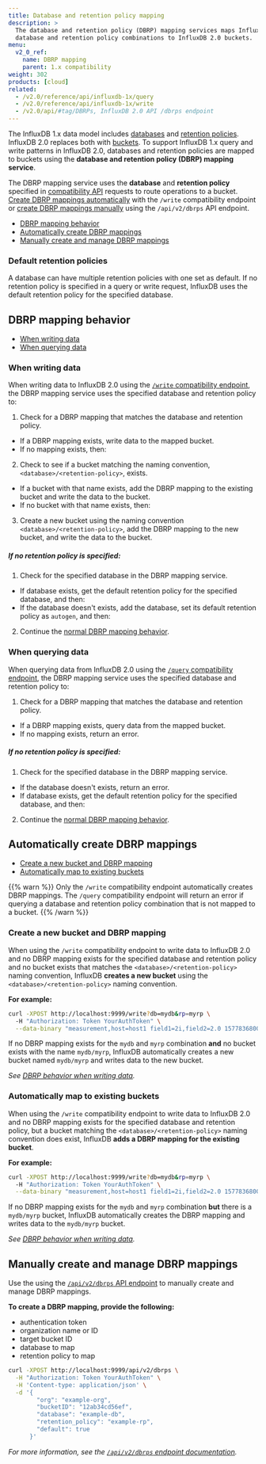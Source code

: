 ```yaml
---
title: Database and retention policy mapping
description: >
  The database and retention policy (DBRP) mapping services maps InfluxDB 1.x
  database and retention policy combinations to InfluxDB 2.0 buckets.
menu:
  v2_0_ref:
    name: DBRP mapping
    parent: 1.x compatibility
weight: 302
products: [cloud]
related:
  - /v2.0/reference/api/influxdb-1x/query
  - /v2.0/reference/api/influxdb-1x/write
  - /v2.0/api/#tag/DBRPs, InfluxDB 2.0 API /dbrps endpoint
---
```


The InfluxDB 1.x data model includes [databases](https://docs.influxdata.com/influxdb/v1.8/concepts/glossary/#database)
and [retention policies](https://docs.influxdata.com/influxdb/v1.8/concepts/glossary/#retention-policy-rp).
InfluxDB 2.0 replaces both with [buckets](/v2.0/reference/glossary/#bucket).
To support InfluxDB 1.x query and write patterns in InfluxDB 2.0, databases and retention
policies are mapped to buckets using the **database and retention policy (DBRP) mapping service**.

The DBRP mapping service uses the **database** and **retention policy** specified in
[compatibility API](/v2.0/reference/api/influxdb-1x/) requests to route operations to a bucket.
[Create DBRP mappings automatically](#automatically-create-dbrp-mappings) with the `/write` compatibility endpoint or
[create DBRP mappings manually](#manually-create-and-manage-dbrp-mappings) using the `/api/v2/dbrps` API endpoint.

- [DBRP mapping behavior](#dbrp-mapping-behavior)
- [Automatically create DBRP mappings](#automatically-create-dbrp-mappings)
- [Manually create and manage DBRP mappings](#manually-create-and-manage-dbrp-mappings)

### Default retention policies
A database can have multiple retention policies with one set as default.
If no retention policy is specified in a query or write request, InfluxDB uses
the default retention policy for the specified database.

## DBRP mapping behavior

- [When writing data](#when-writing-data)
- [When querying data](#when-querying-data)

### When writing data
When writing data to InfluxDB 2.0 using the [`/write` compatibility endpoint](/v2.0/reference/api/influxdb-1x/write/),
the DBRP mapping service uses the specified database and retention policy to:

1. Check for a DBRP mapping that matches the database and retention policy.
  - If a DBRP mapping exists, write data to the mapped bucket.
  - If no mapping exists, then:
2. Check to see if a bucket matching the naming convention, `<database>/<retention-policy>`, exists.
  - If a bucket with that name exists, add the DBRP mapping to the existing bucket
     and write the data to the bucket.
  - If no bucket with that name exists, then:
3. Create a new bucket using the naming convention `<database>/<retention-policy>`,
   add the DBRP mapping to the new bucket, and write the data to the bucket.

##### If no retention policy is specified:
1. Check for the specified database in the DBRP mapping service.
  - If database exists, get the default retention policy for the specified database, and then:
  - If the database doesn't exists, add the database, set its default retention policy as `autogen`, and then:
2. Continue the [normal DBRP mapping behavior](#when-writing-data).

### When querying data
When querying data from InfluxDB 2.0 using the [`/query` compatibility endpoint](/v2.0/reference/api/influxdb-1x/query/),
the DBRP mapping service uses the specified database and retention policy to:

1. Check for a DBRP mapping that matches the database and retention policy.
  - If a DBRP mapping exists, query data from the mapped bucket.
  - If no mapping exists, return an error.

##### If no retention policy is specified:
1. Check for the specified database in the DBRP mapping service.
  - If the database doesn't exists, return an error.
  - If database exists, get the default retention policy for the specified database, and then:
2. Continue the [normal DBRP mapping behavior](#when-querying-data).

## Automatically create DBRP mappings

- [Create a new bucket and DBRP mapping](#create-a-new-bucket-and-dbrp-mapping)
- [Automatically map to existing buckets](#automatically-map-to-existing-buckets)

{{% warn %}}
Only the `/write` compatibility endpoint automatically creates DBRP mappings.
The `/query` compatibility endpoint will return an error if querying a database
and retention policy combination that is not mapped to a bucket.
{{% /warn %}}

### Create a new bucket and DBRP mapping
When using the `/write` compatibility endpoint to write data to InfluxDB 2.0
and no DBRP mapping exists for the specified database and retention policy and
no bucket exists that matches the `<database>/<retention-policy>` naming convention,
InfluxDB **creates a new bucket** using the `<database>/<retention-policy>` naming convention.

**For example:**

```sh
curl -XPOST http://localhost:9999/write?db=mydb&rp=myrp \
  -H "Authorization: Token YourAuthToken" \
  --data-binary "measurement,host=host1 field1=2i,field2=2.0 1577836800000000000"
```

If no DBRP mapping exists for the `mydb` and `myrp` combination **and** no bucket
exists with the name `mydb/myrp`, InfluxDB automatically creates a new bucket named
`mydb/myrp` and writes data to the new bucket.

_See [DBRP behavior when writing data](#when-writing-data)._

### Automatically map to existing buckets
When using the `/write` compatibility endpoint to write data to InfluxDB 2.0
and no DBRP mapping exists for the specified database and retention policy, but
a bucket matching the `<database>/<retention-policy>` naming convention does exist,
InfluxDB **adds a DBRP mapping for the existing bucket**.

**For example:**

```sh
curl -XPOST http://localhost:9999/write?db=mydb&rp=myrp \
  -H "Authorization: Token YourAuthToken" \
  --data-binary "measurement,host=host1 field1=2i,field2=2.0 1577836800000000000"
```

If no DBRP mapping exists for the `mydb` and `myrp` combination **but** there is
a `mydb/myrp` bucket, InfluxDB automatically creates the DBRP mapping and writes
data to the `mydb/myrp` bucket.

_See [DBRP behavior when writing data](#when-writing-data)._

## Manually create and manage DBRP mappings
Use the using the [`/api/v2/dbrps` API endpoint](/v2.0/api/#tag/DBRPs) to
manually create and manage DBRP mappings.

**To create a DBRP mapping, provide the following:**

- authentication token
- organization name or ID
- target bucket ID
- database to map
- retention policy to map

<!--  -->
```sh
curl -XPOST http://localhost:9999/api/v2/dbrps \
  -H "Authorization: Token YourAuthToken" \
  -H 'Content-type: application/json' \
  -d '{
        "org": "example-org",
        "bucketID": "12ab34cd56ef",
        "database": "example-db",
        "retention_policy": "example-rp",
        "default": true
      }'
```

_For more information, see the [`/api/v2/dbrps` endpoint documentation](/v2.0/api/#tag/DBRPs)._
